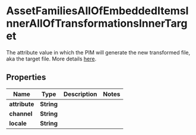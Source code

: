 

# AssetFamiliesAllOfEmbeddedItemsInnerAllOfTransformationsInnerTarget

The attribute value in which the PIM will generate the new transformed file, aka the target file. More details <a href='/concepts/asset-manager.html#target-file'>here</a>.

## Properties

| Name | Type | Description | Notes |
|------------ | ------------- | ------------- | -------------|
|**attribute** | **String** |  |  |
|**channel** | **String** |  |  |
|**locale** | **String** |  |  |



